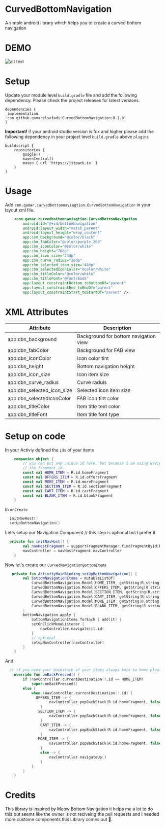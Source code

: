 # CurvedBottomNavigation
A simple android library which helps you to create a curved bottom navigation

# DEMO 

![alt text](https://media3.giphy.com/media/RsTb9IItEQJiLyoAqw/giphy.gif?cid=790b76118cad4a0b5e3733aae12aa7837e19d88d5c1ab677&rid=giphy.gif&ct=g "DEMO")

# Setup 

Update your module level `build.gradle` file and add the following dependency. Please check the project releases for latest versions.

```
dependencies {
 implementation 'com.github.qamarelsafadi:CurvedBottomNavigation:0.1.0'
}
```

**Important!** if your android studio version is fox and higher please add the following dependency in your project level `build.gradle`
above `plugins` 

```
buildscript {
    repositories {
        google()
        mavenCentral()
        maven { url 'https://jitpack.io' }
    }
}
```

# Usage

Add `com.qamar.curvedbottomnaviagtion.CurvedBottomNavigation` in your layout xml file.

```XML
    <com.qamar.curvedbottomnaviagtion.CurvedBottomNavigation
        android:id="@+id/bottomNavigation"
        android:layout_width="match_parent"
        android:layout_height="wrap_content"
        app:cbn_background="@color/black"
        app:cbn_fabColor="@color/purple_200"
        app:cbn_iconColor="@color/white"
        app:cbn_height="76dp"
        app:cbn_icon_size="24dp"
        app:cbn_curve_radius="26dp"
        app:cbn_selected_icon_size="48dp"
        app:cbn_selectedIconColor="@color/white"
        app:cbn_titleColor="@color/white"
        app:cbn_titleFont="@font/book"
        app:layout_constraintBottom_toBottomOf="parent"
        app:layout_constraintEnd_toEndOf="parent"
        app:layout_constraintStart_toStartOf="parent" />
```


# XML Attributes 

| Attribute     | Description |
| ------------- | ------------- |
| app:cbn_background  | Background for bottom navigation view  |
| app:cbn_fabColor  | Background for FAB view  |
| app:cbn_iconColor  | Icon color tint  |
| app:cbn_height  | Bottom navigation height  |
| app:cbn_icon_size  | Icon item size  |
| app:cbn_curve_radius  | Curve raduis  |
| app:cbn_selected_icon_size  | Selected icon item size  |
| app:cbn_selectedIconColor  | FAB icon tint color  |
| app:cbn_titleColor  | Item title text color  |
| app:cbn_titleFont  | Item title font type |


# Setup on code 

In your Activiy defined the `ids` of your items 
```Kotlin 
    companion object {
        // you can put any unique id here, but because I am using Navigation Component I prefer to put it as
        // the fragment id.
        const val HOME_ITEM = R.id.homeFragment
        const val OFFERS_ITEM = R.id.offersFragment
        const val MORE_ITEM = R.id.moreFragment
        const val SECTION_ITEM = R.id.sectionFragment
        const val CART_ITEM = R.id.cartFragment
        const val BLANK_ITEM = R.id.blankFragment
    }
  ```
In `onCreate` 
```Kotlin 
  initNavHost()
  setUpBottomNavigation()
  ```
            

Let's setup our Navigation Component // this step is optional but I prefer it
```Kotlin
  private fun initNavHost() {
        val navHostFragment = supportFragmentManager.findFragmentById(R.id.nav_host_fragment) as NavHostFragment
        navController = navHostFragment.navController
    }
```

Now let's create our `CurvedNavigationBottomItems` 

```Kotlin 
   private fun ActivityMainBinding.setUpBottomNavigation() {
        val bottomNavigationItems = mutableListOf(
            CurvedBottomNavigation.Model(HOME_ITEM, getString(R.string.home), R.drawable._01_home),
            CurvedBottomNavigation.Model(OFFERS_ITEM, getString(R.string.offers), R.drawable.offers),
            CurvedBottomNavigation.Model(SECTION_ITEM, getString(R.string.sections), R.drawable.section),
            CurvedBottomNavigation.Model(CART_ITEM, getString(R.string.cart), R.drawable.cart),
            CurvedBottomNavigation.Model(MORE_ITEM, getString(R.string.more), R.drawable.more),
            CurvedBottomNavigation.Model(BLANK_ITEM, getString(R.string.more), R.drawable.more),
        )
        bottomNavigation.apply {
            bottomNavigationItems.forEach { add(it) }
            setOnClickMenuListener {
                navController.navigate(it.id)
            }
            // optional
            setupNavController(navController)
        }
    }
````
   
And 
```Kotlin
  // if you need your backstack of your items always back to home please override this method
    override fun onBackPressed() {
        if (navController.currentDestination!!.id == HOME_ITEM)
            super.onBackPressed()
        else {
            when (navController.currentDestination!!.id) {
              OFFERS_ITEM -> {
                    navController.popBackStack(R.id.homeFragment, false)
                }
               SECTION_ITEM -> {
                    navController.popBackStack(R.id.homeFragment, false)
                }
                CART_ITEM -> {
                    navController.popBackStack(R.id.homeFragment, false)
                }
               MORE_ITEM -> {
                    navController.popBackStack(R.id.homeFragment, false)
                }
                else -> {
                    navController.navigateUp()
                }
            }
        }
    }
```

        
    
        
# Credits 

This library is inspired by Meow Bottom Navigation it helps me a lot to do this but seems like the owner is not reciveing the pull requests 
and I needed more custome components this Library comes out :rocket:.

